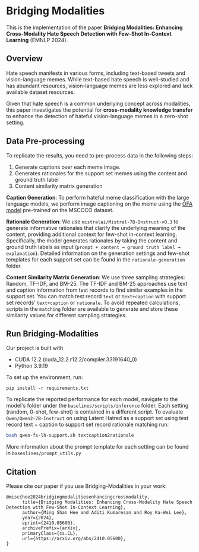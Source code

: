 # Bridging Modalities

This is the implementation of the paper **Bridging Modalities: Enhancing Cross-Modality Hate Speech Detection with Few-Shot In-Context Learning** (EMNLP 2024).

## Overview

Hate speech manifests in various forms, including text-based tweets and vision-language memes. While text-based hate speech is well-studied and has abundant resources, vision-language memes are less explored and lack available dataset resources.

Given that hate speech is a common underlying concept across modalities, this paper investigates the potential for **cross-modality knowledge transfer** to enhance the detection of hateful vision-language memes in a zero-shot setting.

## Data Pre-processing
To replicate the results, you need to pre-process data in the following steps:

1. Generate captions over each meme image.
2. Generates rationales for the support set memes using the content and ground truth label
3. Content similarity matrix generation 

**Caption Generation**: To perform hateful meme classification with the large language models, we perform image captioning on the meme using the [OFA model](https://github.com/OFA-Sys/OFA) pre-trained on the MSCOCO dataset.

**Rationale Generation**: We use `mistralai/Mistral-7B-Instruct-v0.3` to generate informative rationales that clarify the underlying meaning of the content, providing additional context for few-shot in-context learning. Specifically, the model generates rationales by taking the content and ground truth labels as input (`prompt + content → ground truth label → explanation`). Detailed information on the generation settings and few-shot templates for each support set can be found in the `rationale-generation` folder.

**Content Similarity Matrix Generation**: We use three sampling strategies: Random, TF-IDF, and BM-25. The TF-IDF and BM-25 approaches use text and caption information from test records to find similar examples in the support set. You can match test record `text` or `text+caption` with support set records’ `text+caption` or `rationale`. To avoid repeated calculations, scripts in the `matching` folder are available to generate and store these similarity values for different sampling strategies.

## Run Bridging-Modalities
Our project is built with 
- CUDA 12.2 (cuda_12.2.r12.2/compiler.33191640_0)
- Python 3.9.19

To set up the environment, run:
```
pip install -r requirements.txt
```
To replicate the reported performance for each model, navigate to the model's folder under the `baselines/scripts/inference` folder. Each setting (random, 0-shot, few-shot) is contained in a different script. To evaluate `Qwen/Qwen2-7B-Instruct` on using Latent Hatred as a support set using test record text + caption to support set record rationale matching run:
```bash
bash qwen-fs-lh-support.sh textcaption2rationale 
```
More information about the prompt template for each setting can be found in `baseslines/prompt_utils.py`

## Citation

Please cite our paper if you use Bridging-Modalities in your work:

```
@misc{hee2024bridgingmodalitiesenhancingcrossmodality,
      title={Bridging Modalities: Enhancing Cross-Modality Hate Speech Detection with Few-Shot In-Context Learning}, 
      author={Ming Shan Hee and Aditi Kumaresan and Roy Ka-Wei Lee},
      year={2024},
      eprint={2410.05600},
      archivePrefix={arXiv},
      primaryClass={cs.CL},
      url={https://arxiv.org/abs/2410.05600}, 
}
```
